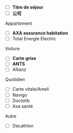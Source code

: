 
- [ ] **Titre de séjour**
- [ ] **公司**

Appartement

- [ ] **AXA assurance habitation**
- [ ] Total Energie Electric

Voiture

- [ ] **Carte grise**
- [ ] **ANTS**
- [ ] Allianz

Quotidien

- [ ] Carte vitale/Ameli
- [ ] Navigo
- [ ] Doctolib
- [ ] Axa santé

Autre

- [ ] Decathlon